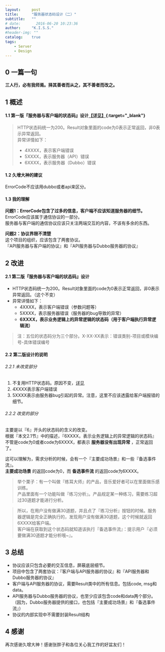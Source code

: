 ```yaml
---
layout:     post
title:      "服务器状态码设计（二）"
subtitle:   ""
# date:       2016-06-20 10:23:36
author:     "K.I.S.S."
#header-img: ""
catalog:    true
tags:
    - Server
    - Design
---
```


## 0 一篇一句

**三人行，必有我师焉。择其善者而从之，其不善者而改之。**

## 1 概述

#### 1.1 第一版『服务器与客户端的状态码』设计[【详见】](/2017/08/01/design-of-server-status-code-1/#myDesign){:target="_blank"}    

> HTTP状态码统一为200。Result对象里面的code为0表示正常返回，非0表示异常返回。    
> 异常详情如下：
> - 4XXXX，表示客户端错误
> - 5XXXX，表示服务器（API）错误
> - 6XXXX，表示服务器（Dubbo）错误


#### 1.2 久增大神的建议

ErrorCode不应该用dubbo或者api来区分。

#### 1.3 我的理解

**问题1：ErrorCode包含了过多的信息，客户端不应该知道服务器的细节。**    
ErrorCode应该属于通信协议的一部分。    
服务器与客户端的通信协议应该只关注两端交互的内容，不该有多余的东西。

**问题2：协议界限不清楚**    
这个项目的组织，应该包含了两套协议。    
『API服务器与客户端的协议』和『API服务器与Dubbo服务器的协议』

## 2 改进

#### 2.1 第二版『服务器与客户端的状态码』设计

- HTTP状态码统一为200。Result对象里面的code为0表示正常返回，非0表示异常返回。（这个不变）
- 异常详情如下：
    + 4XXXX，表示客户端错误（参数问题等）
    + 5XXXX，表示服务器错误（服务器的bug导致的异常）
    + **6XXXX，表示业务逻辑上的异常逻辑的状态码（用于客户端执行异常逻辑流）**

> 注：五位的状态码分为三个部分。X-XX-XX表示：错误类别-项目或模块编号-具体错误编号

#### 2.2 第二版设计的说明

###### 2.2.1 未改变部分
1. 不复用HTTP状态码。原因不变，[详见](/2017/08/01/design-of-server-status-code-Ⅰ/#noHttpStatusCode)
2. 4XXXX表示客户端错误
3. 5XXXX表示由服务器bug引起的异常。注意，这里不应该透露给客户端报错的细节。

###### 2.2.2 改变的部分
主要是以『6』开头的状态码的含义的改变。    
根据『本文2.1节』中的描述，『6XXXX，表示业务逻辑上的异常逻辑的状态码』    
不管是code为0或者code为6XXXX，都表示 **服务器没有出现异常** ，正常返回了。

这可以理解为，需求分析的时候，会有一个『主要成功场景』和一些『备选事件流』。    
**主要成功场景** 的返回code为0，而 **备选事件流** 的返回code为6XXXX。

> 举个栗子：有一个叫做『练耳大师』的产品，音乐爱好者可以在里面做乐感训练。    
> 产品里面有一个功能叫做『练习分析』。产品规定某一种练习，需要练习超过30道题才能进行分析。    

> 所以，在用户没有做满30道题，并且点了『练习分析』按钮的时候。服务器逻辑是完全正确执行的，发现用户没有做满30道题，这个时候就返回6XXXX给客户端。    
> 客户端在获取到这个状态码就知道该执行『备选事件流』：提示用户『必须要做满30道题才能分析哦~』。


## 3 总结

- 协议应该只包含必要的交互信息，屏蔽底层细节。
- 项目中包含了两套协议：『客户端与API服务器的协议』和『API服务器和Dubbo服务器的协议』    
- 客户端与API服务器的协议，需要Result类中的所有信息。包括code, msg和data。    
- API服务器与Dubbo服务器的协议，也至少应该包含code和data两个部分。（因为，Dubbo服务器提供的接口，也包括『主要成功场景』和『备选事件流』）
- 协议的内部实现中不需要封装Result结构

## 4 感谢

再次感谢久增大神！感谢张胖子和各位关心我工作的好盆友们！
